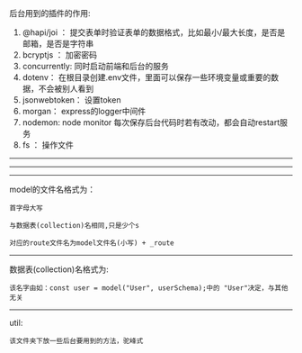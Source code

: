 后台用到的插件的作用:
1. @hapi/joi ： 提交表单时验证表单的数据格式，比如最小/最大长度，是否是邮箱，是否是字符串
2. bcryptjs ： 加密密码
3. concurrently: 同时启动前端和后台的服务
4. dotenv： 在根目录创建.env文件，里面可以保存一些环境变量或重要的数据，不会被别人看到
5. jsonwebtoken： 设置token
6. morgan： express的logger中间件
7. nodemon: node monitor  每次保存后台代码时若有改动，都会自动restart服务
8. fs ： 操作文件






----------------------------------------
----------------------------------------
----------------------------------------

model的文件名格式为：

    首字母大写

    与数据表(collection)名相同,只是少个s

    对应的route文件名为model文件名(小写) + _route



----------------------------------------

数据表(collection)名格式为:

    该名字由如：const user = model("User", userSchema);中的 "User"决定，与其他无关

----------------------------------------

util:

    该文件夹下放一些后台要用到的方法，驼峰式


